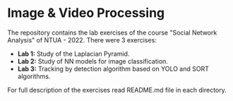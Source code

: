 # Image & Video Processing

The repository contains the lab exercises of the course "Social Network Analysis" of NTUA - 2022. There were 3 exercises:

- **Lab 1:** Study of the Laplacian Pyramid.
- **Lab 2:** Study of NN models for image classification.
- **Lab 3:** Tracking by detection algorithm based on YOLO and SORT algorithms.

For full description of the exercises read README.md file in each directory.
